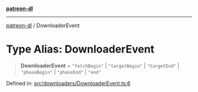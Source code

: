 [**patreon-dl**](../README.md)

***

[patreon-dl](../README.md) / DownloaderEvent

# Type Alias: DownloaderEvent

> **DownloaderEvent** = `"fetchBegin"` \| `"targetBegin"` \| `"targetEnd"` \| `"phaseBegin"` \| `"phaseEnd"` \| `"end"`

Defined in: [src/downloaders/DownloaderEvent.ts:6](https://github.com/patrickkfkan/patreon-dl/blob/13dcc2ff5398507f6088673ed657c12686142841/src/downloaders/DownloaderEvent.ts#L6)
